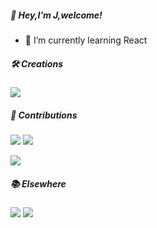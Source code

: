 
<!--
[![](https://img.shields.io/badge/WeChat-微信群-brightgreen)](#交流)


[![](https://img.shields.io/badge/Weibo-微博-orange)](https://weibo.com/u/2771284557)

[![](https://img.shields.io/badge/bilili-哔哩哔哩-ff69b4)](https://space.bilibili.com/161753278)
-->

<!--
<img align="right" src="https://github-readme-stats.vercel.app/api?username=jCodelife&show_icons=true&icon_color=f66f6a&text_color=5e7ce0&bg_color=ffffff&hide_title=false" /> 
-->

##### 👋 Hey,I’m J,welcome! 

- 🌱 I’m currently learning React

##### 🛠 Creations

[![](https://img.shields.io/badge/mindmap-脑图-orange)](https://github.com/jCodeLife/mind-map)


##### 💌 Contributions

[![](https://img.shields.io/badge/Vue3-官方文档(few)-155f3e)](https://github.com/vuejs/docs/commits?author=jcodelife)
[![](https://img.shields.io/badge/Vue3-官方中文文档(lots)-42b883)](https://github.com/vuejs-translations/docs-zh-cn/commits?author=jcodelife)

[![](https://img.shields.io/badge/roadmap-前端学习路线-29d)](https://github.com/shengxinjing/it-roadmap/commits?author=jcodelife)



<!--
- Vue 3 docs-zh-cn (lots): https://github.com/vuejs-translations/docs-zh-cn/commits?author=jcodelife
- Vue 3 docs (few): https://github.com/vuejs/docs/commits?author=jcodelife
-->


<!--
###### 🔭 开源项目[vue-ui]()
-->

##### 📚 Elsewhere

[![](https://img.shields.io/badge/Juejin-掘金LV5-blue)](https://juejin.im/user/https://juejin.cn/user/3957856403462989/posts)
[![](https://img.shields.io/badge/Jianshu-简书LV7-e9634c)](https://www.jianshu.com/u/851bd01f6233)


<!--
**jCodeLife/jCodeLife** is a ✨ _special_ ✨ repository because its `README.md` (this file) appears on your GitHub profile.

Here are some ideas to get you started:

- 🔭 I’m currently working on ...
- 🌱 I’m currently learning ...
- 👯 I’m looking to collaborate on ...
- 🤔 I’m looking for help with ...
- 💬 Ask me about ...
- 📫 How to reach me: ...
- 😄 Pronouns: ...
- ⚡ Fun fact: ...
-->
